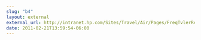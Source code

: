 ```yaml
---
slug: "b4"
layout: external
external_url: http://intranet.hp.com/Sites/Travel/Air/Pages/FreqTvlerResources.aspx
date: 2011-02-21T13:59:54-06:00
---
```

